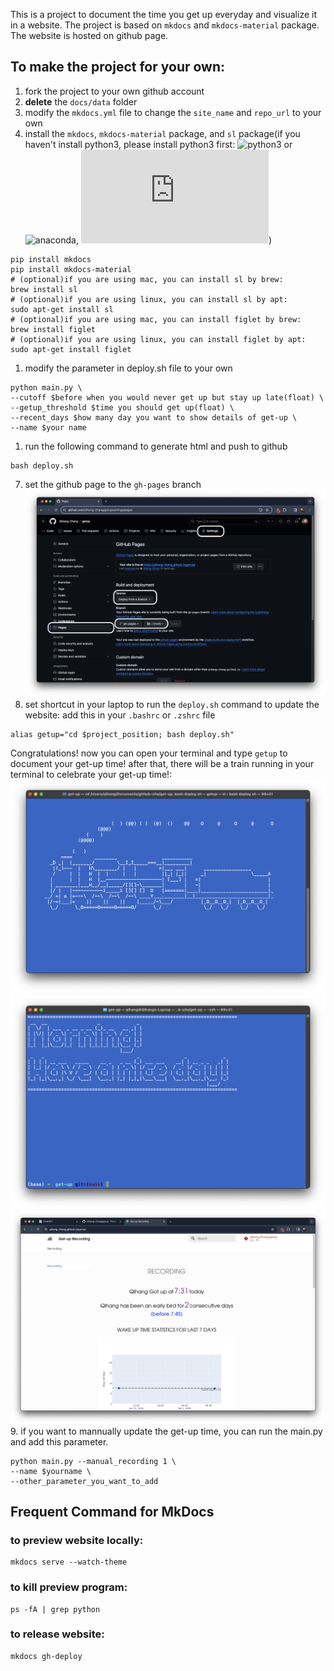 This is a project to document the time you get up everyday and visualize it in a website. The project is based on `mkdocs` and `mkdocs-material` package. The website is hosted on github page.
## To make the project for your own:
1. fork the project to your own github account
2. **delete** the `docs/data` folder
3. modify the `mkdocs.yml` file to change the `site_name` and `repo_url` to your own
4. install the `mkdocs`, `mkdocs-material` package, and `sl` package(if you haven't install python3, please install python3 first: ![python3](https://www.python.org/downloads/) or ![anaconda](https://www.anaconda.com/products/distribution), ![miniconda](https://docs.conda.io/en/latest/miniconda.html))
```shell
pip install mkdocs
pip install mkdocs-material
# (optional)if you are using mac, you can install sl by brew:
brew install sl
# (optional)if you are using linux, you can install sl by apt:
sudo apt-get install sl
# (optional)if you are using mac, you can install figlet by brew:
brew install figlet
# (optional)if you are using linux, you can install figlet by apt:
sudo apt-get install figlet
```
1. modify the parameter in deploy.sh file to your own
```shell
python main.py \
--cutoff $before when you would never get up but stay up late(float) \
--getup_threshold $time you should get up(float) \
--recent_days $how many day you want to show details of get-up \
--name $your name
```
1. run the following command to generate html and push to github

```shell
bash deploy.sh
```
7. set the github page to the `gh-pages` branch
![image](./docs/assets/pic/github-page.png)
1. set shortcut in your laptop to run the `deploy.sh` command to update the website: add this in your `.bashrc` or `.zshrc` file 
```shell
alias getup="cd $project_position; bash deploy.sh"
```
Congratulations! now you can open your terminal and type `getup` to document your get-up time! after that, there will be a train running in your terminal to celebrate your get-up time!:
![image](./docs/assets/pic/terminal-sl.png)
![image](./docs/assets/pic/terminal-morning.png)
![image](./docs/assets/pic/github-page-preview.png)
9. if you want to mannually update the get-up time, you can run the main.py and add this parameter.
```shell
python main.py --manual_recording 1 \
--name $yourname \
--other_parameter_you_want_to_add
```
## Frequent Command for MkDocs

### to preview website locally:

```shell
mkdocs serve --watch-theme
```

### to kill preview program:
```shell
ps -fA | grep python
```

### to release website:
```shell
mkdocs gh-deploy
```



